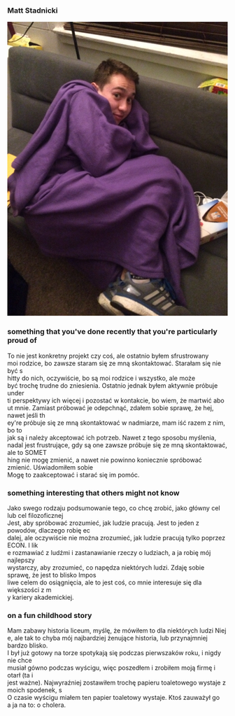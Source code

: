 ### Matt Stadnicki

![stadnicki](/Images/IMG_3538.JPG)
  
### something that you've done recently that you're particularly proud of


To nie jest konkretny projekt czy coś, ale ostatnio byłem sfrustrowany \
 moi rodzice, bo zawsze staram się ze mną skontaktować. Starałam się nie być s \
hitty do nich, oczywiście, bo są moi rodzice i wszystko, ale może \
być trochę trudne do zniesienia. Ostatnio jednak byłem aktywnie próbuje under \
ti perspektywy ich więcej i pozostać w kontakcie, bo wiem, że martwić abo \
ut mnie. Zamiast próbować je odepchnąć, zdałem sobie sprawę, że hej, nawet jeśli th \
ey're próbuje się ze mną skontaktować w nadmiarze, mam iść razem z nim, bo to \
jak są i należy akceptować ich potrzeb. Nawet z tego sposobu myślenia, \
nadal jest frustrujące, gdy są one zawsze próbuje się ze mną skontaktować, ale to SOMET \
hing nie mogę zmienić, a nawet nie powinno koniecznie spróbować zmienić. Uświadomiłem sobie \
 Mogę to zaakceptować i starać się im pomóc.

### something interesting that others might not know


Jako swego rodzaju podsumowanie tego, co chcę zrobić, jako główny cel lub cel filozoficznej \
Jest, aby spróbować zrozumieć, jak ludzie pracują. Jest to jeden z powodów, dlaczego robię ec \
dalej, ale oczywiście nie można zrozumieć, jak ludzie pracują tylko poprzez ECON. I lik \
e rozmawiać z ludźmi i zastanawianie rzeczy o ludziach, a ja robię mój najlepszy \
 wystarczy, aby zrozumieć, co napędza niektórych ludzi. Zdaję sobie sprawę, że jest to blisko Impos \
liwe celem do osiągnięcia, ale to jest coś, co mnie interesuje się dla większości z m \
y kariery akademickiej.


### on a fun childhood story

Mam zabawy historia liceum, myślę, że mówiłem to dla niektórych ludzi Niej \
e, ale tak to chyba mój najbardziej żenujące historia, lub przynajmniej bardzo blisko. \
 I był już gotowy na torze spotykają się podczas pierwszaków roku, i nigdy nie chce \
musiał gówno podczas wyścigu, więc poszedłem i zrobiłem moją firmę i otarł (ta i \
jest ważne). Najwyraźniej zostawiłem trochę papieru toaletowego wystaje z moich spodenek, s \
O czasie wyścigu miałem ten papier toaletowy wystaje. Ktoś zauważył go \
a ja na to: o cholera.